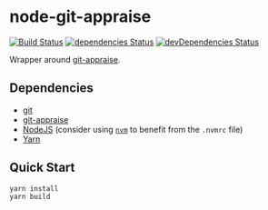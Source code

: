 # node-git-appraise

[![Build Status](https://travis-ci.org/Thiht/node-git-appraise.svg?branch=master)](https://travis-ci.org/Thiht/node-git-appraise)
[![dependencies Status](https://david-dm.org/Thiht/node-git-appraise/status.svg)](https://david-dm.org/Thiht/node-git-appraise)
[![devDependencies Status](https://david-dm.org/Thiht/node-git-appraise/dev-status.svg)](https://david-dm.org/Thiht/node-git-appraise?type=dev)

Wrapper around [git-appraise](https://github.com/google/git-appraise).

## Dependencies

* [git](https://git-scm.com/)
* [git-appraise](https://github.com/google/git-appraise)
* [NodeJS](https://nodejs.org/) (consider using [`nvm`](https://github.com/creationix/nvm) to benefit from the `.nvmrc` file)
* [Yarn](https://yarnpkg.com/)

## Quick Start

```bash
yarn install
yarn build
```
